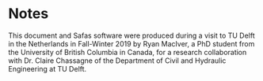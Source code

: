 # Notes

This document and Safas software were produced during a visit to TU Delft in the Netherlands in Fall-Winter 2019 by Ryan MacIver, a PhD student from the University of British Columbia in Canada, for a research collaboration with Dr. Claire Chassagne of the Department of Civil and Hydraulic Engineering at TU Delft.  
